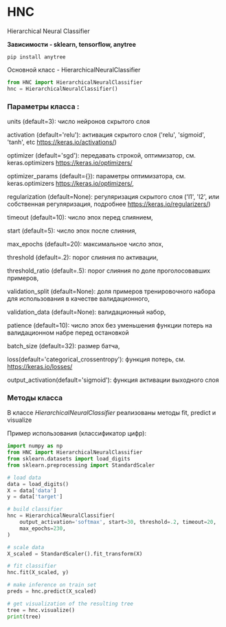 # HNC
Hierarchical Neural Classifier

**Зависимости - sklearn, tensorflow, anytree**

`pip install anytree`


Основной класс - HierarchicalNeuralClassifier

```python
from HNC import HierarchicalNeuralClassifier
hnc = HierarchicalNeuralClassifier()
```

### Параметры класса :

units (default=3): число нейронов скрытого слоя

activation (default='relu'): активация скрытого слоя ('relu', 'sigmoid', 'tanh', etc https://keras.io/activations/)

optimizer (default='sgd'): передавать строкой, оптимизатор, см. keras.optimizers https://keras.io/optimizers/

optimizer_params (default={}): параметры оптимизатора, см. keras.optimizers https://keras.io/optimizers/,

regularization (default=None): регуляризация скрытого слоя ('l1', 'l2', или собственная регуляризация, подробнее https://keras.io/regularizers/)

timeout (default=10): число эпох перед слиянием, 

start (default=5): число эпох после слияния,

max_epochs (default=20): максимальное число эпох,

threshold (default=.2): порог слияния по активации, 

threshold_ratio (default=.5): порог слияния по доле проголосовавших примеров,

validation_split (default=None): доля примеров тренировочного набора для использования в качестве валидационного, 

validation_data (default=None): валидационный набор,

patience (default=10): число эпох без уменьшения функции потерь на валидационном набре перед остановкой

batch_size (default=32): размер батча,

loss(default='categorical_crossentropy'): функция потерь, см. https://keras.io/losses/

output_activation(default='sigmoid'): функция активации выходного слоя

### Методы класса

В классе *HierarchicalNeuralClassifier* реализованы методы fit, predict и visualize

Пример использования (классификатор цифр):

```python
import numpy as np
from HNC import HierarchicalNeuralClassifier
from sklearn.datasets import load_digits
from sklearn.preprocessing import StandardScaler

# load data
data = load_digits()
X = data['data']
y = data['target']

# build classifier
hnc = HierarchicalNeuralClassifier(
    output_activation='softmax', start=30, threshold=.2, timeout=20,
    max_epochs=230,
)

# scale data
X_scaled = StandardScaler().fit_transform(X)

# fit classifier
hnc.fit(X_scaled, y)

# make inference on train set
preds = hnc.predict(X_scaled)

# get visualization of the resulting tree
tree = hnc.visualize()
print(tree)
```



